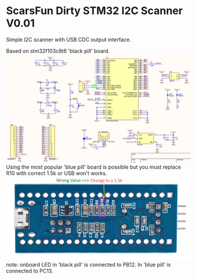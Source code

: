  # ScarsFun Dirty STM32 I2C Scanner V0.01

Simple I2C scanner with USB CDC output interface.

Based on stm32f103c8t6 'black pill' board.
![Black Pill Schematics](/images/blackpillschematic.jpg)
Using the most popular 'blue pill' board is possible but you must replace R10 with correct 1.5k or USB won't works.
![R10](/images/bluepillr10.jpg)
note: onboard LED in 'black pill' is connected to PB12. In 'blue pill' is connected to PC13.